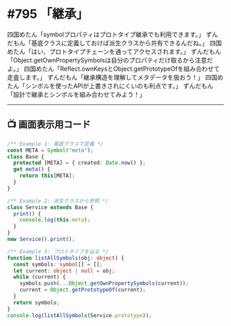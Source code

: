 # #795 「継承」

四国めたん「symbolプロパティはプロトタイプ継承でも利用できます。」
ずんだもん「基底クラスに定義しておけば派生クラスから共有できるんだね。」
四国めたん「はい、プロトタイプチェーンを通ってアクセスされます。」
ずんだもん「Object.getOwnPropertySymbolsは自分のプロパティだけ取るから注意だよ。」
四国めたん「Reflect.ownKeysとObject.getPrototypeOfを組み合わせて走査します。」
ずんだもん「継承構造を理解してメタデータを扱おう！」
四国めたん「シンボルを使ったAPIが上書きされにくいのも利点です。」
ずんだもん「設計で継承とシンボルを組み合わせてみよう！」

---

## 📺 画面表示用コード

```typescript
/** Example 1: 基底クラスで定義 */
const META = Symbol("meta");
class Base {
  protected [META] = { created: Date.now() };
  get meta() {
    return this[META];
  }
}

/** Example 2: 派生クラスから参照 */
class Service extends Base {
  print() {
    console.log(this.meta);
  }
}
new Service().print();

/** Example 3: プロトタイプを辿る */
function listAllSymbols(obj: object) {
  const symbols: symbol[] = [];
  let current: object | null = obj;
  while (current) {
    symbols.push(...Object.getOwnPropertySymbols(current));
    current = Object.getPrototypeOf(current);
  }
  return symbols;
}
console.log(listAllSymbols(Service.prototype));
```
